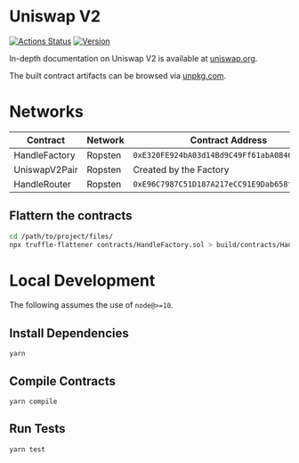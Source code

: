 # Uniswap V2

[![Actions Status](https://github.com/Uniswap/uniswap-v2-core/workflows/CI/badge.svg)](https://github.com/Uniswap/uniswap-v2-core/actions)
[![Version](https://img.shields.io/npm/v/@uniswap/v2-core)](https://www.npmjs.com/package/@uniswap/v2-core)

In-depth documentation on Uniswap V2 is available at [uniswap.org](https://uniswap.org/docs).

The built contract artifacts can be browsed via [unpkg.com](https://unpkg.com/browse/@uniswap/v2-core@latest/).

# Networks

| Contract      | Network | Contract Address                             | Owner |
| ------------- | ------- | -------------------------------------------- | ----- |
| HandleFactory | Ropsten | `0xE320FE924bA03d14Bd9C49Ff61abA08465b3B099` |       |
| UniswapV2Pair | Ropsten | Created by the Factory                       |       |
| HandleRouter  | Ropsten | `0xE96C7987C51D187A217eCC91E9Dab658f2A8BDE2` |       |

## Flattern the contracts

```bash
cd /path/to/project/files/
npx truffle-flattener contracts/HandleFactory.sol > build/contracts/HandleFactory.flattened.sol
```

# Local Development

The following assumes the use of `node@>=10`.

## Install Dependencies

`yarn`

## Compile Contracts

`yarn compile`

## Run Tests

`yarn test`
